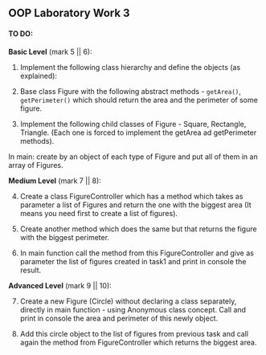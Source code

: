 ## OOP Laboratory Work 3

#### TO DO:

**Basic Level** (mark 5 || 6):
1. Implement the following class hierarchy and define the objects (as explained):

2. Base class Figure with the following abstract methods - `getArea()`, `getPerimeter()` which should return the area and the perimeter of some figure.

3. Implement the following child classes of Figure - Square, Rectangle, Triangle. (Each one is forced to implement the getArea ad getPerimeter methods).

In main: create by an object of each type of Figure and put all of them in an array of Figures.

**Medium Level** (mark 7 || 8):

4. Create a class FigureController which has a method which takes as parameter a list of Figures and return the one with the biggest area (It means you need first to create a list of figures).

5. Create another method which does the same but that returns the figure with the biggest perimeter.

6. In main function call the method from this FigureController and give as parameter the list of figures created in task1 and print in console the result.

**Advanced Level** (mark 9 || 10):

7. Create a new Figure (Circle) without declaring a class separately, directly in main function - using Anonymous class concept. Call and print in console the area and perimeter of this newly object.

8. Add this circle object to the list of figures from previous task and call again the method from FigureController which returns the biggest area.

